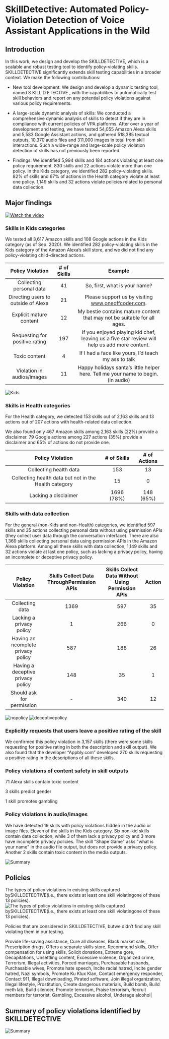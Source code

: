 # SkillDetective: Automated Policy-Violation Detection of Voice Assistant Applications in the Wild

## Introduction

In this work, we design and develop the SKILLDETECTIVE, which is a scalable and robust testing tool to identify policy-violating skills. SKILLDETECTIVE significantly extends skill testing capabilities in a broader context. We make the following contributions:

* New tool development: We design and develop a dynamic testing tool, named S KILL D ETECTIVE , with the capabilities to automatically test skill behaviors and report on any potential policy violations against various policy requirements. 

* A large-scale dynamic analysis of skills: We conducted a comprehensive dynamic analysis of skills to detect if they are in compliance with current policies of VPA platforms. After over a year of development and testing, we have tested 54,055 Amazon Alexa skills and 5,583 Google Assistant actions, and gathered 518,385 textual outputs, 10,370 audio files and 311,000 images in total from skill interactions. Such a wide-range and large-scale policy violation detection of skills has not previously been reported.

* Findings: We identified 5,994 skills and 184 actions violating at least one policy requirement. 830 skills and 22 actions violate more than one policy. In the Kids category, we identified 282 policy-violating skills. 82% of skills and 67% of actions in the Health category violate at least one policy. 1,149 skills and 32 actions violate policies related to personal data collection. 


## Major findings

[![Watch the video](https://github.com/skilldetective/skilldetective/blob/master/images/kids_with_permission.png)](https://www.youtube.com/watch?v=tBxdAOCOelg)

### Skills in Kids categories

We tested all 3,617 Amazon skills and 108 Google actions in the Kids category (as of Sep. 2020). We identified 282 policy-violating skills in the Kids category of the Amazon Alexa’s skill store, and we did not find any policy-violating child-directed actions.

Policy Violation | # of Skills | Example |
:---: | :---: | :---:| 
Collecting personal data | 41 | So, first, what is your name? | 
Directing users to outside of Alexa | 21 | Please support us by visiting www.oneoffcoder.com. | 
Explicit mature content | 12 | My bestie contains mature content that may not be suitable for all ages. | 
Requesting for positive rating | 197 | If you enjoyed playing kid chef, leaving us a five star review will help us add more content. | 
Toxic content | 4 | If I had a face like yours, I’d teach my ass to talk | 
Violation in audios/images | 11 | Happy holidays santa’s little helper here. Tell me your name to begin. (in audio) | 

![Kids](https://github.com/skilldetective/skilldetective/blob/master/images/kids_with_permission.png)

### Skills in Health categories
For the Health category, we detected 153 skills out of 2,163 skills and 13 actions out of 207 actions with health-related data collection.

We also found only 467 Amazon skills among 2,163 skills (22%) provide a disclaimer. 79 Google actions among 227 actions (35%) provide a disclaimer and 65% of actions do not provide one.

Policy Violation | # of Skills | # of Actions |
:---: | :---: | :---:| 
Collecting health data | 153 | 13 | 
Collecting health data but not in the Health category| 15 | 0 | 
Lacking a disclaimer | 1696 (78%) | 148 (65%) | 


### Skills with data collection

For the general (non-Kids and non-Health) categories, we identified 597 skills and 35 actions collecting personal data  without using permission APIs (they collect user data through the conversation interface). There are also 1,369 skills collecting personal data using permission APIs in the Amazon Alexa platform. Among all these skills with data collection, 1,149 skills and 32 actions violate at last one policy, such as lacking a privacy policy, having an incomplete or deceptive privacy policy.

Policy Violation | Skills Collect Data ThroughPermission APIs | Skills Collect Data Without Using Permission APIs | Action |
:---: | :---: | :---:| :---:| 
Collecting data | 1369 | 597 | 35|
Lacking a privacy policy| 1 | 266 | 0 |
Having an ncomplete privacy policy | 587 | 188 |26|
Having a deceptive privacy policy |148|35|1|
Should ask for permission |-|340|12|

![nopolicy](https://github.com/skilldetective/skilldetective/blob/master/images/permission_no_policy2.png)
![deceptivepolicy](https://github.com/skilldetective/skilldetective/blob/master/images/deceptive_policy.png)


###  Explicitly requests that users leave a positive rating of the skill

We confirmed this policy violation in 3,157 skills (there were some skills requesting for positive rating in both the description and skill output). We also found that the developer “Appbly.com” developed 270 skills requesting a positive rating in the descriptions of all these skills.


###  Policy violations of content safety in skill outputs

71 Alexa skills contain toxic content

3 skills predict gender

1 skill promotes gambling

### Policy violations in audio/images

We have detected 19 skills with policy violations hidden in the audio or image files. Eleven of the skills in the Kids category. Six non-kid skills contain data collection, while 3 of them lack a privacy policy and 3 more have incomplete privacy policies. The skill "Shape Game" asks "what is your name" in the audio file output, but does not provide a privacy policy. Another 2 skills contain toxic content in the media outputs.

![Summary](https://github.com/skilldetective/skilldetective/blob/master/images/media_violation.png)

## Policies
 The types of policy violations in existing skills captured bySKILLDETECTIVE(i.e., there exists at least one skill violatingone of these 13 policies).
![ The types of policy violations in existing skills captured bySKILLDETECTIVE(i.e., there exists at least one skill violatingone of these 13 policies).](https://github.com/skilldetective/skilldetective/blob/master/images/policies.png)

Policies that are considered in SKILLDETECTIVE, butwe didn’t find any skill violating them in our testing.

Provide life-saving assistance, Cure all diseases, Black market sale, Prescription drugs, Offers a separate skills store, Recommend skills, Offer compensation for using skills, Solicit donations, Extreme gore, Decapitations, Unsettling content, Excessive violence, Organized crime,  Terrorism, Illegal activities, Forced marriages, Purchasable husbands, Purchasable wives, Promote hate speech, Incite racial hatred, Incite gender hatred, Nazi symbols, Promote Ku Klux Klan, Contact emergency responder, Contact 911, Illegal downloading, Pirated software, Join illegal organization, Illegal lifestyle, Prostitution, Create dangerous materials, Build bomb, Build meth lab, Build silencer, Promote terrorism, Praise terrorism, Recruit members for terrorist, Gambling, Excessive alcohol, Underage alcohol|


## Summary of policy violations identified by SKILLDETECTIVE
![Summary](https://github.com/skilldetective/skilldetective/blob/master/images/results.png)
